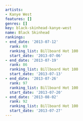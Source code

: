 ```yaml
---
artists:
- Kanye West
features: []
genres: []
key: black-skinhead-kanye-west
name: Black Skinhead
rankings:
- end_date: '2013-07-12'
  rank: 69
  ranking_list: Billboard Hot 100
  start_date: '2013-07-06'
- end_date: '2013-07-19'
  rank: 86
  ranking_list: Billboard Hot 100
  start_date: '2013-07-13'
- end_date: '2013-07-26'
  rank: 97
  ranking_list: Billboard Hot 100
  start_date: '2013-07-20'
- end_date: '2013-08-02'
  rank: 92
  ranking_list: Billboard Hot 100
  start_date: '2013-07-27'
---
```


